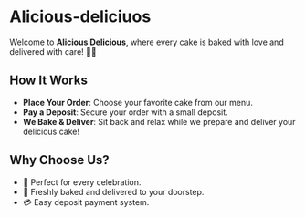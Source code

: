 # Alicious-deliciuos

<!DOCTYPE html>
<html lang="en">
<head>
  <meta charset="UTF-8">
  <meta name="viewport" content="width=device-width, initial-scale=1.0"

  
  <p align="center">Welcome to <strong>Alicious Delicious</strong>, where every cake is baked with love and delivered with care! 🧁✨</p>

  <h2>How It Works</h2>
  <ul>
    <li><strong>Place Your Order</strong>: Choose your favorite cake from our menu.</li>
    <li><strong>Pay a Deposit</strong>: Secure your order with a small deposit.</li>
    <li><strong>We Bake & Deliver</strong>: Sit back and relax while we prepare and deliver your delicious cake!</li>
  </ul>

  <h2>Why Choose Us?</h2>
  <ul>
    <li>🎉 Perfect for every celebration.</li>
    <li>🍰 Freshly baked and delivered to your doorstep.</li>
    <li>💳 Easy deposit payment system.</li>
  </ul>



</body>
</html>
